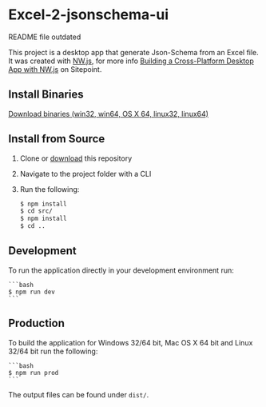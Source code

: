 # Excel-2-jsonschema-ui

README file outdated

This project is a desktop app that generate Json-Schema from an Excel file.
It was created with [NW.js][nwjs], for more info [Building a Cross-Platform Desktop App with NW.js][article] on Sitepoint.

## Install Binaries

[Download binaries (win32, win64, OS X 64, linux32, linux64)][release]

## Install from Source

1. Clone or [download][download] this repository
2. Navigate to the project folder with a CLI
3. Run the following:

    ```bash
    $ npm install
    $ cd src/
    $ npm install
    $ cd ..
    ```

## Development

To run the application directly in your development environment run:

    ```bash
    $ npm run dev
    ```

## Production

To build the application for Windows 32/64 bit, Mac OS X 64 bit and Linux 32/64 bit run the following:

    ```bash
    $ npm run prod
    ```

The output files can be found under `dist/`.

[nwjs]: http://nwjs.io/
[article]: https://www.sitepoint.com/cross-platform-desktop-app-nw-js
[nodejs]: https://nodejs.org/en/
[nodejs]: https://nodejs.org/en/
[download]: https://github.com/hugorper/excel-2-jsonschema-ui
[release]: https://github.com/hugorper/excel-2-jsonschema-ui/releases/tag/v2.0.0-beta.2

